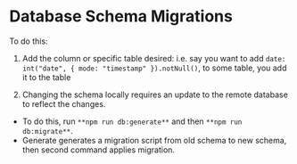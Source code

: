 # Database Schema Migrations

To do this:
1) Add the column or specific table desired: i.e. say you want to add `date: int("date", { mode: "timestamp" }).notNull()`, to some table, you add it to the table

2) Changing the schema locally requires an update to the remote database to reflect the changes. 
- To do this, run `**npm run db:generate**` and then `**npm run db:migrate**`. 
- Generate generates a migration script from old schema to new schema, then second command applies migration.

